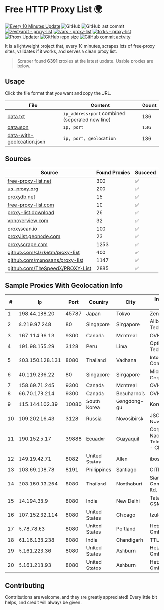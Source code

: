 
# Free HTTP Proxy List 🌍

[![Every 10 Minutes Update](https://github.com/mertguvencli/http-proxy-list/actions/workflows/main.yml/badge.svg?branch=main)](https://github.com/mertguvencli/http-proxy-list/actions/workflows/main.yml)
![GitHub](https://img.shields.io/github/license/mertguvencli/http-proxy-list)
![GitHub last commit](https://img.shields.io/github/last-commit/mertguvencli/http-proxy-list)
[![zevtyardt - proxy-list](https://img.shields.io/static/v1?label=zevtyardt&message=proxy-list&color=blue&logo=github)](https://github.com/zevtyardt/proxy-list "Go to GitHub repo")
[![stars - proxy-list](https://img.shields.io/github/stars/zevtyardt/proxy-list?style=social)](https://github.com/zevtyardt/proxy-list)
[![forks - proxy-list](https://img.shields.io/github/forks/zevtyardt/proxy-list?style=social)](https://github.com/zevtyardt/proxy-list)
[![Proxy Updater](https://github.com/zevtyardt/proxy-list/workflows/Proxy%20Updater/badge.svg)](https://github.com/zevtyardt/proxy-list/actions?query=workflow:"Proxy+Updater")
![GitHub repo size](https://img.shields.io/github/repo-size/zevtyardt/proxy-list)
[![GitHub commit activity](https://img.shields.io/github/commit-activity/m/zevtyardt/proxy-list?logo=commits)](https://github.com/zevtyardt/proxy-list/commits/main)

It is a lightweight project that, every 10 minutes, scrapes lots of free-proxy sites, validates if it works, and serves a clean proxy list.

> Scraper found **6391** proxies at the latest update. Usable proxies are below.

## Usage

Click the file format that you want and copy the URL.

|File|Content|Count|
|----|-------|-----|
|[data.txt](https://raw.githubusercontent.com/mertguvencli/http-proxy-list/main/proxy-list/data.txt)|`ip_address:port` combined (seperated new line)|136|
|[data.json](https://raw.githubusercontent.com/mertguvencli/http-proxy-list/main/proxy-list/data.json)|`ip, port`|136|
|[data-with-geolocation.json](https://raw.githubusercontent.com/mertguvencli/http-proxy-list/main/proxy-list/data-with-geolocation.json)|`ip, port, geolocation`|136|

## Sources

|Source|Found Proxies|Succeed|
|------|-------------|-------|
|[free-proxy-list.net](https://free-proxy-list.net)|300|✅|
|[us-proxy.org](https://www.us-proxy.org)|200|✅|
|[proxydb.net](http://proxydb.net)|15|✅|
|[free-proxy-list.com](https://free-proxy-list.com/?page=&port=&type%5B%5D=http&type%5B%5D=https&up_time=0&search=Search)|10|✅|
|[proxy-list.download](https://www.proxy-list.download/HTTP)|26|✅|
|[vpnoverview.com](https://vpnoverview.com/privacy/anonymous-browsing/free-proxy-servers)|32|✅|
|[proxyscan.io](https://www.proxyscan.io)|100|✅|
|[proxylist.geonode.com](https://proxylist.geonode.com/api/proxy-list?limit=300&page=1&sort_by=lastChecked&sort_type=desc&protocols=http,https)|23|✅|
|[proxyscrape.com](https://api.proxyscrape.com/v2/?request=displayproxies&protocol=http&timeout=10000&country=all&ssl=all&anonymity=all)|1253|✅|
|[github.com/clarketm/proxy-list](https://raw.githubusercontent.com/clarketm/proxy-list/master/proxy-list-raw.txt)|400|✅|
|[github.com/monosans/proxy-list](https://raw.githubusercontent.com/monosans/proxy-list/main/proxies/http.txt)|1147|✅|
|[github.com/TheSpeedX/PROXY-List](https://raw.githubusercontent.com/TheSpeedX/PROXY-List/master/http.txt)|2885|✅|


## Sample Proxies With Geolocation Info

|#|Ip|Port|Country|City|Internet Service Provider|
|-|--|----|-------|----|-------------------------|
|1|198.44.188.20|45787|Japan|Tokyo|Zenlayer Inc|
|2|8.219.97.248|80|Singapore|Singapore|Alibaba (US) Technology Co., Ltd.|
|3|167.114.96.13|9300|Canada|Montreal|OVH SAS|
|4|191.98.155.29|3128|Peru|Lima|Optical Technologies S.A.C.|
|5|203.150.128.131|8080|Thailand|Vadhana|Internet Thailand Company Ltd|
|6|40.119.236.22|80|Singapore|Singapore|Microsoft Corporation|
|7|158.69.71.245|9300|Canada|Montreal|OVH SAS|
|8|66.70.178.214|9300|Canada|Beauharnois|OVH SAS|
|9|115.144.102.39|10080|South Korea|Gangdong-gu|Korea Telecom|
|10|109.202.16.43|3128|Russia|Novosibirsk|JSC Avantel. Novosibirsk network|
|11|190.152.5.17|39888|Ecuador|Guayaquil|Corporacion Nacional De Telecomunicaciones - CNT EP|
|12|149.19.42.71|8082|United States|Allen|iboss, inc|
|13|103.69.108.78|8191|Philippines|Santiago|CITI Cableworld Inc.|
|14|203.159.93.254|8080|Thailand|Nonthaburi|Siamdata Communication Co., ltd.|
|15|14.194.38.9|8080|India|New Delhi|Tata Tele Services GSM|
|16|107.152.32.114|8080|United States|Chicago|tzulo, inc.|
|17|5.78.78.63|8080|United States|Portland|Hetzner Online GmbH|
|18|61.16.138.238|8080|India|Chandigarh|TTL|
|19|5.161.223.36|8080|United States|Ashburn|Hetzner Online GmbH|
|20|5.161.218.93|8080|United States|Ashburn|Hetzner Online GmbH|



## Contributing

Contributions are welcome, and they are greatly appreciated! Every
little bit helps, and credit will always be given.


